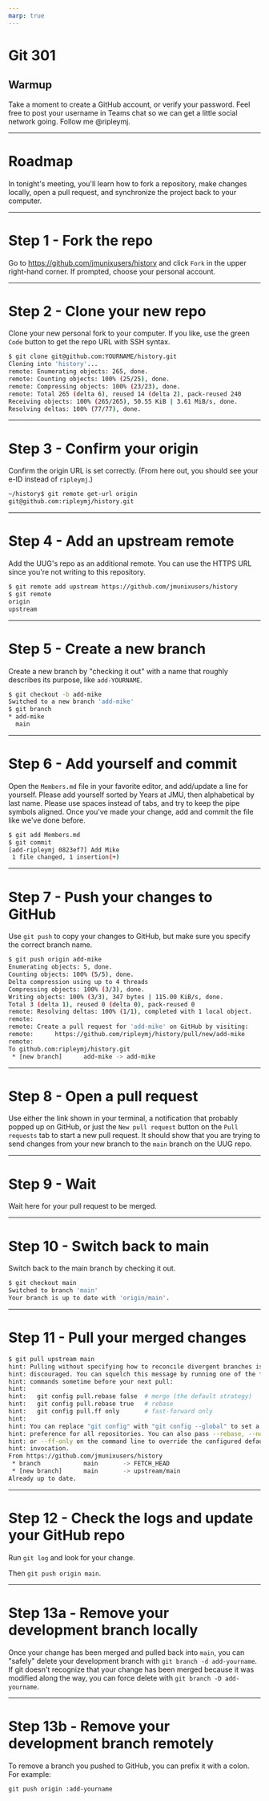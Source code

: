 ```yaml
---
marp: true
---
```

# Git 301

## Warmup
Take a moment to create a GitHub account, or verify your password. Feel free to
post your username in Teams chat so we can get a little social network going.
Follow me @ripleymj.

---
# Roadmap

In tonight's meeting, you'll learn how to fork a repository, make changes locally, open a pull request, and synchronize the project back to your computer.

---
# Step 1 - Fork the repo

Go to <https://github.com/jmunixusers/history> and click `Fork` in the upper right-hand corner. If prompted, choose your personal account.

---
# Step 2 - Clone your new repo

Clone your new personal fork to your computer. If you like, use the green `Code` button to get the repo URL with SSH syntax.

```bash
$ git clone git@github.com:YOURNAME/history.git
Cloning into 'history'...
remote: Enumerating objects: 265, done.
remote: Counting objects: 100% (25/25), done.
remote: Compressing objects: 100% (23/23), done.
remote: Total 265 (delta 6), reused 14 (delta 2), pack-reused 240
Receiving objects: 100% (265/265), 50.55 KiB | 3.61 MiB/s, done.
Resolving deltas: 100% (77/77), done.
```

---
# Step 3 - Confirm your origin

Confirm the origin URL is set correctly. (From here out, you should see your e-ID instead of `ripleymj`.)

```bash
~/history$ git remote get-url origin
git@github.com:ripleymj/history.git
```

---
# Step 4 - Add an upstream remote

Add the UUG's repo as an additional remote. You can use the HTTPS URL since you're not writing to this repository.

```bash
$ git remote add upstream https://github.com/jmunixusers/history
$ git remote
origin
upstream
```

---
# Step 5 - Create a new branch

Create a new branch by "checking it out" with a name that roughly describes its purpose, like `add-YOURNAME`.

```bash
$ git checkout -b add-mike
Switched to a new branch 'add-mike'
$ git branch
* add-mike
  main
```

---
# Step 6 - Add yourself and commit

Open the `Members.md` file in your favorite editor, and add/update a line for yourself. Please add yourself sorted by Years at JMU, then alphabetical by last name. Please use spaces instead of tabs, and try to keep the pipe symbols aligned. Once you've made your change, add and commit the file like we've done before.

```bash
$ git add Members.md
$ git commit
[add-ripleymj 0823ef7] Add Mike
 1 file changed, 1 insertion(+)
```

---
# Step 7 - Push your changes to GitHub

Use `git push` to copy your changes to GitHub, but make sure you specify the correct branch name.

```bash
$ git push origin add-mike
Enumerating objects: 5, done.
Counting objects: 100% (5/5), done.
Delta compression using up to 4 threads
Compressing objects: 100% (3/3), done.
Writing objects: 100% (3/3), 347 bytes | 115.00 KiB/s, done.
Total 3 (delta 1), reused 0 (delta 0), pack-reused 0
remote: Resolving deltas: 100% (1/1), completed with 1 local object.
remote:
remote: Create a pull request for 'add-mike' on GitHub by visiting:
remote:      https://github.com/ripleymj/history/pull/new/add-mike
remote:
To github.com:ripleymj/history.git
 * [new branch]      add-mike -> add-mike
```

---
# Step 8 - Open a pull request

Use either the link shown in your terminal, a notification that probably popped up on GitHub, or just the `New pull request` button on the `Pull requests` tab to start a new pull request. It should show that you are trying to send changes from your new branch to the `main` branch on the UUG repo.

---
# Step 9 - Wait

Wait here for your pull request to be merged.

---
# Step 10 - Switch back to main

Switch back to the main branch by checking it out.

```bash
$ git checkout main
Switched to branch 'main'
Your branch is up to date with 'origin/main'.
```

---
# Step 11 - Pull your merged changes

```bash
$ git pull upstream main
hint: Pulling without specifying how to reconcile divergent branches is
hint: discouraged. You can squelch this message by running one of the following
hint: commands sometime before your next pull:
hint:
hint:   git config pull.rebase false  # merge (the default strategy)
hint:   git config pull.rebase true   # rebase
hint:   git config pull.ff only       # fast-forward only
hint:
hint: You can replace "git config" with "git config --global" to set a default
hint: preference for all repositories. You can also pass --rebase, --no-rebase,
hint: or --ff-only on the command line to override the configured default per
hint: invocation.
From https://github.com/jmunixusers/history
 * branch            main       -> FETCH_HEAD
 * [new branch]      main       -> upstream/main
Already up to date.
```

---
# Step 12 - Check the logs and update your GitHub repo

Run `git log` and look for your change.

Then `git push origin main`.

---
# Step 13a - Remove your development branch locally

Once your change has been merged and pulled back into `main`, you can "safely" delete your development branch with `git branch -d add-yourname`. If git doesn't recognize that your change has been merged because it was modified along the way, you can force delete with `git branch -D add-yourname`.

---
# Step 13b - Remove your development branch remotely

To remove a branch you pushed to GitHub, you can prefix it with a colon. For example:

`git push origin :add-yourname`
